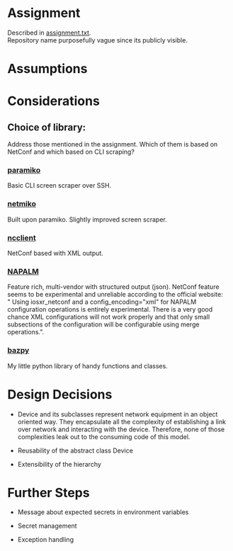 # Assignment

Described in [assignment.txt](./assignment.txt).  
Repository name purposefully vague since its publicly visible.

# Assumptions

# Considerations

## Choice of library:

Address those mentioned in the assignment.
Which of them is based on NetConf and which based on CLI scraping?

### [paramiko](https://www.paramiko.org/)

Basic CLI screen scraper over SSH.

### [netmiko](https://pynet.twb-tech.com/blog/netmiko-python-library.html)

Built upon paramiko. Slightly improved screen scraper.

### [ncclient](https://ncclient.readthedocs.io/en/latest/)

NetConf based with XML output.

### [NAPALM](https://napalm.readthedocs.io/en/latest/)

Feature rich, multi-vendor with structured output (json).
NetConf feature seems to be experimental and unreliable according to the official website:  
" Using iosxr_netconf and a config_encoding="xml" for NAPALM configuration operations is entirely experimental. There is a very good chance XML configurations will not work properly and that only small subsections of the configuration will be configurable using merge operations.".

### [bazpy](https://pypi.org/project/bazpy/)

My little python library of handy functions and classes.

# Design Decisions

- Device and its subclasses represent network equipment in an object oriented way. They encapsulate all the complexity of establishing a link over network and interacting with the device. Therefore, none of those complexities leak out to the consuming code of this model.

- Reusability of the abstract class Device

- Extensibility of the hierarchy

# Further Steps

- Message about expected secrets in environment variables

- Secret management

- Exception handling
